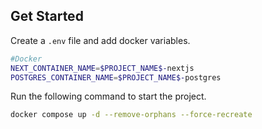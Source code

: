 ## Get Started

Create a `.env` file and add docker variables.

```bash
#Docker
NEXT_CONTAINER_NAME=$PROJECT_NAME$-nextjs
POSTGRES_CONTAINER_NAME=$PROJECT_NAME$-postgres
```

Run the following command to start the project.

```bash
docker compose up -d --remove-orphans --force-recreate
```
